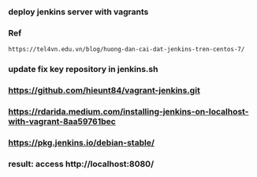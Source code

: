 ### deploy jenkins server with vagrants

### Ref
    https://tel4vn.edu.vn/blog/huong-dan-cai-dat-jenkins-tren-centos-7/

### update fix key repository in jenkins.sh
### https://github.com/hieunt84/vagrant-jenkins.git
### https://rdarida.medium.com/installing-jenkins-on-localhost-with-vagrant-8aa59761bec
### https://pkg.jenkins.io/debian-stable/

### result: access http://localhost:8080/
